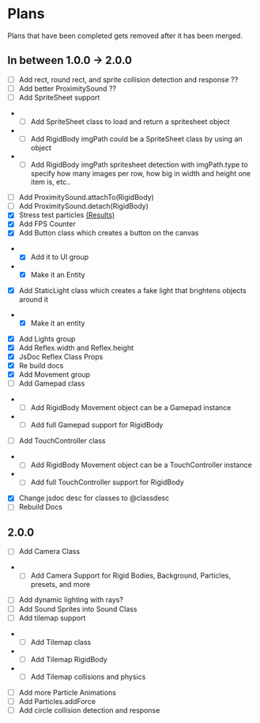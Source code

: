 # Plans

Plans that have been completed gets removed after it has been merged.

## In between 1.0.0 -> 2.0.0

-   [ ] Add rect, round rect, and sprite collision detection and response ??
-   [ ] Add better ProximitySound ??
-   [ ] Add SpriteSheet support
-   -   [ ] Add SpriteSheet class to load and return a spritesheet object
-   -   [ ] Add RigidBody imgPath could be a SpriteSheet class by using an object
-   -   [ ] Add RigidBody imgPath spritesheet detection with imgPath.type to specify how many images per row, how big in width and height one item is, etc..
-   [ ] Add ProximitySound.attachTo(RigidBody)
-   [ ] Add ProximitySound.detach(RigidBody)
-   [x] Stress test particles [(Results)](test/stress/stress.js)
-   [x] Add FPS Counter
-   [x] Add Button class which creates a button on the canvas
-   -   [x] Add it to UI group
-   -   [x] Make it an Entity
-   [x] Add StaticLight class which creates a fake light that brightens objects around it
-   -   [x] Make it an entity
-   [x] Add Lights group
-   [x] Add Reflex.width and Reflex.height
-   [x] JsDoc Reflex Class Props
-   [x] Re build docs
-   [x] Add Movement group
-   [ ] Add Gamepad class
-   -   [ ] Add RigidBody Movement object can be a Gamepad instance
-   -   [ ] Add full Gamepad support for RigidBody
-   [ ] Add TouchController class
-   -   [ ] Add RigidBody Movement object can be a TouchController instance
-   -   [ ] Add full TouchController support for RigidBody
-   [x] Change jsdoc desc for classes to @classdesc
-   [ ] Rebuild Docs

## 2.0.0

-   [ ] Add Camera Class
-   -   [ ] Add Camera Support for Rigid Bodies, Background, Particles, presets, and more
-   [ ] Add dynamic lighting with rays?
-   [ ] Add Sound Sprites into Sound Class
-   [ ] Add tilemap support
-   -   [ ] Add Tilemap class
-   -   [ ] Add Tilemap RigidBody
-   -   [ ] Add Tilemap collisions and physics
-   [ ] Add more Particle Animations
-   [ ] Add Particles.addForce
-   [ ] Add circle collision detection and response
